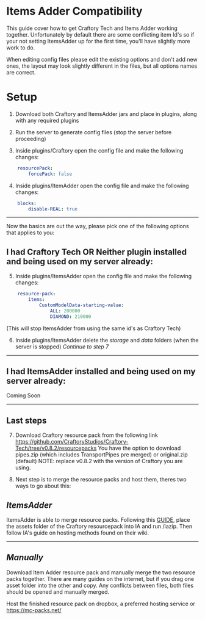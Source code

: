 # Items Adder Compatibility
This guide cover how to get Craftory Tech and Items Adder working together. 
Unfortunately by default there are some conflicting item Id's so if your not setting ItemsAdder up for the first time, you'll have slightly more work to do.

When editing config files please edit the existing options and don't add new ones, the layout may look slightly different in the files, but all options names are correct.

# Setup
1. Download both Craftory and ItemsAdder jars and place in plugins, along with any required plugins
   
2. Run the server to generate config files (stop the server before proceeding)
   
3. Inside plugins/Craftory open the config file and make the following changes:

```yml
    resourcePack:
        forcePack: false
```

4. Inside plugins/ItemAdder open the config file and make the following changes:

```yml
    blocks:
        disable-REAL: true
```


-------------------------


Now the basics are out the way, please pick one of the following options that applies to you:

## I had Craftory Tech  OR Neither plugin installed and being used on my server already:

5. Inside plugins/ItemsAdder open the config file and make the following changes:

```yml
    resource-pack:
        items:
            CustomModelData-starting-value:
                ALL: 200000
                DIAMOND: 210000
```
(This will stop ItemsAdder from using the same id's as Craftory Tech)

6. Inside plugins/ItemsAdder delete the *storage* and *data* folders (when the server is stopped)
*Continue to step 7*

-------------------------

## I had ItemsAdder installed and being used on my server already:
Coming Soon

-------------------------

## Last steps
7. Download Craftory resource pack from the following link 
https://github.com/CraftoryStudios/Craftory-Tech/tree/v0.8.2/resourcepacks
You have the option to download pipes.zip (which includes TransportPipes pre merged) or original.zip (default)
NOTE: replace v0.8.2 with the version of Craftory you are using. 

1. Next step is to merge the resource packs and host them, theres two ways to go about this:

*ItemsAdder*
-------------------------
ItemsAdder is able to merge resource packs. Following this [GUIDE](https://itemsadder.devs.beer/plugin-usage/merge-resourcepacks), place the assets folder of the Craftory resourcepack into IA and run /iazip. 
Then follow IA's guide on hosting methods found on their wiki.

-------------------------

*Manually*
-------------------------
Download Item Adder resource pack and manually merge the two resource packs together. There are many guides on the internet, but if you drag one asset folder into the other and copy. Any conflicts between files, both files should be opened and manually merged.

Host the finished resource pack on dropbox, a preferred hosting service or https://mc-packs.net/